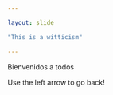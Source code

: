 ```yaml
---

layout: slide

"This is a witticism"

---
```


Bienvenidos a todos


Use the left arrow to go back!